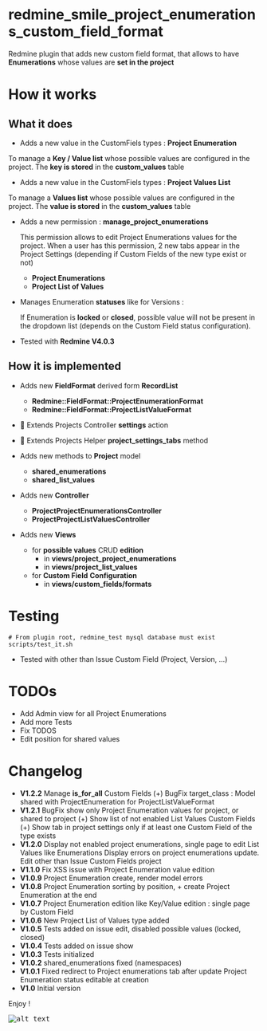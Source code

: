 redmine_smile_project_enumerations_custom_field_format
=================================================

Redmine plugin that adds new custom field format,
that allows to have **Enumerations** whose values are
**set in the project**

# How it works

## What it does

* Adds a new value in the CustomFiels types : **Project Enumeration**

To manage a **Key / Value list** whose possible values are configured in the project.
The **key is stored** in the **custom_values** table
* Adds a new value in the CustomFiels types : **Project Values List**

To manage a **Values list** whose possible values are configured in the project.
The **value is stored** in the **custom_values** table

* Adds a new permission : **manage_project_enumerations**

  This permission allows to edit Project Enumerations values for the project.
  When a user has this permission, 2 new tabs appear in the Project Settings (depending if Custom Fields of the new type exist or not)
  - **Project Enumerations**
  - **Project List of Values**

* Manages Enumeration **statuses** like for Versions :

  If Enumeration is **locked** or **closed**, possible value will not be present in the dropdown list (depends on the Custom Field status configuration).

* Tested with **Redmine V4.0.3**

## How it is implemented

- Adds new **FieldFormat** derived form **RecordList**
  - **Redmine::FieldFormat::ProjectEnumerationFormat**
  - **Redmine::FieldFormat::ProjectListValueFormat**

- 🔑 Extends Projects Controller **settings** action

- 🔑 Extends Projects Helper **project_settings_tabs** method

- Adds new methods to **Project** model
  - **shared_enumerations**
  - **shared_list_values**

- Adds new **Controller**
  - **ProjectProjectEnumerationsController**
  - **ProjectProjectListValuesController**

- Adds new **Views**
  - for **possible values** CRUD **edition**
    - in **views/project_project_enumerations**
    - in **views/project_list_values**
  - for **Custom Field** **Configuration**
    - in **views/custom_fields/formats**

# Testing

```console
# From plugin root, redmine_test mysql database must exist
scripts/test_it.sh
```
* Tested with other than Issue Custom Field (Project, Version, ...)

# TODOs

* Add Admin view for all Project Enumerations
* Add more Tests
* Fix TODOS
* Edit position for shared values

# Changelog

* **V1.2.2**  Manage **is_for_all** Custom Fields
(+) BugFix target_class : Model shared with ProjectEnumeration for ProjectListValueFormat
* **V1.2.1**  BugFix show only Project Enumeration values for project, or shared to project
(+) Show list of not enabled List Values Custom Fields
(+) Show tab in project settings only if at least one Custom Field of the type exists
* **V1.2.0**  Display not enabled project enumerations, single page to edit List Values like Enumerations
Display errors on project enumerations update.
Edit other than Issue Custom Fields project
* **V1.1.0**  Fix XSS issue with Project Enumeration value edition
* **V1.0.9**  Project Enumeration create, render model errors
* **V1.0.8**  Project Enumeration sorting by position, + create Project Enumeration at the end
* **V1.0.7**  Project Enumeration edition like Key/Value edition : single page by Custom Field
* **V1.0.6**  New Project List of Values type added
* **V1.0.5**  Tests added on issue edit, disabled possible values (locked, closed)
* **V1.0.4**  Tests added on issue show
* **V1.0.3**  Tests initialized
* **V1.0.2**  shared_enumerations fixed (namespaces)
* **V1.0.1**  Fixed redirect to Project enumerations tab after update
Project Enumeration status editable at creation
* **V1.0**  Initial version


Enjoy !

<kbd>![alt text](https://compteur-visites.ennder.fr/sites/36/token/githubpe/image "Logo") <!-- .element height="10%" width="10%" --></kbd>

